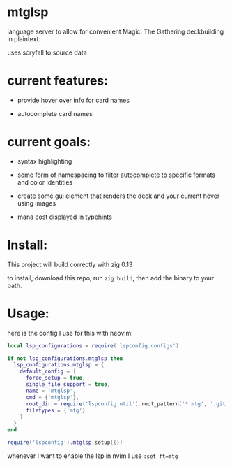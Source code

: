 # mtglsp

language server to allow for convenient Magic: The Gathering deckbuilding in plaintext.

uses scryfall to source data

# current features:

- provide hover over info for card names

- autocomplete card names 

# current goals:

- syntax highlighting

- some form of namespacing to filter autocomplete to specific formats and color identities

- create some gui element that renders the deck and your current hover using images

- mana cost displayed in typehints

# Install:

This project will build correctly with zig 0.13

to install, download this repo, run `zig build`, then add the binary to your path.

# Usage:

here is the config I use for this with neovim:

```lua
local lsp_configurations = require('lspconfig.configs')

if not lsp_configurations.mtglsp then
  lsp_configurations.mtglsp = {
    default_config = {
      force_setup = true,
      single_file_support = true,
      name = 'mtglsp',
      cmd = {'mtglsp'},
      root_dir = require('lspconfig.util').root_pattern('*.mtg', '.git'),
      filetypes = {'mtg'}
    }
  }
end

require('lspconfig').mtglsp.setup({})
```

whenever I want to enable the lsp in nvim I use `:set ft=mtg`
